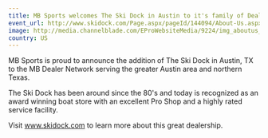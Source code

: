 ```yaml
---
title: MB Sports welcomes The Ski Dock in Austin to it's family of Dealers  
event_url: http://www.skidock.com/Page.aspx/pageId/144094/About-Us.aspx
image: http://media.channelblade.com/EProWebsiteMedia/9224/img_aboutus_content_large.jpg
country: US
---
```

MB Sports is proud to announce the addition of The Ski Dock in Austin, TX to the MB Dealer Network serving the greater Austin area and northern Texas.

The Ski Dock has been around since the 80's and today is recognized as an award winning boat store with an excellent Pro Shop and a highly rated service facility.

Visit www.skidock.com to learn more about this great dealership.
